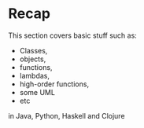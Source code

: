 # Recap

This section covers basic stuff such as:

- Classes,
- objects,
- functions,
- lambdas,
- high-order functions,
- some UML
- etc

in Java, Python, Haskell and Clojure
